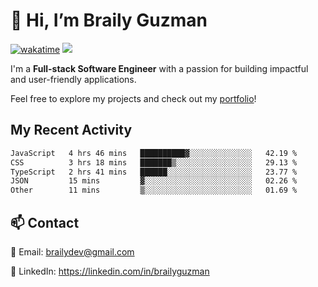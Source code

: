 # 👋 Hi, I’m Braily Guzman
[![wakatime](https://wakatime.com/badge/user/78b9a827-5162-4c58-9330-4ea970cf6de4.svg)](https://wakatime.com/@78b9a827-5162-4c58-9330-4ea970cf6de4)
![](https://komarev.com/ghpvc/?username=brailyguzman)

I'm a **Full-stack Software Engineer** with a passion for building impactful and user-friendly applications.

Feel free to explore my projects and check out my [portfolio](https://braily.dev)!


## My Recent Activity
<!--START_SECTION:waka-->

```txt
JavaScript   4 hrs 46 mins   ██████████▓░░░░░░░░░░░░░░   42.19 %
CSS          3 hrs 18 mins   ███████▒░░░░░░░░░░░░░░░░░   29.13 %
TypeScript   2 hrs 41 mins   ██████░░░░░░░░░░░░░░░░░░░   23.77 %
JSON         15 mins         ▓░░░░░░░░░░░░░░░░░░░░░░░░   02.26 %
Other        11 mins         ▒░░░░░░░░░░░░░░░░░░░░░░░░   01.69 %
```

<!--END_SECTION:waka-->

## 📫 Contact
📧 Email: brailydev@gmail.com

🔗 LinkedIn: https://linkedin.com/in/brailyguzman

